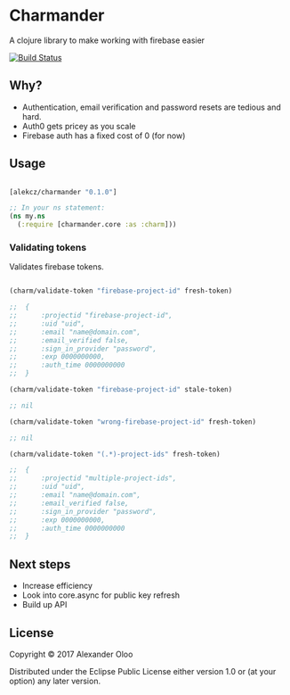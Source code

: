 # Charmander

A clojure library to make working with firebase easier

[![Build Status](https://travis-ci.org/alekcz/charmander.svg?branch=master)](https://travis-ci.org/alekcz/charmander)

## Why?

- Authentication, email verification and password resets are tedious and hard. 
- Auth0 gets pricey as you scale
- Firebase auth has a fixed cost of 0 (for now)

## Usage

```clojure

[alekcz/charmander "0.1.0"]

;; In your ns statement:
(ns my.ns
  (:require [charmander.core :as :charm]))

```


### Validating tokens

Validates firebase tokens. 

```clojure

(charm/validate-token "firebase-project-id" fresh-token)  

;;	{
;;		:projectid "firebase-project-id", 
;;		:uid "uid", 
;;		:email "name@domain.com", 
;;		:email_verified false, 
;;		:sign_in_provider "password", 
;;		:exp 0000000000, 
;;		:auth_time 0000000000
;;	}

(charm/validate-token "firebase-project-id" stale-token)

;; nil

(charm/validate-token "wrong-firebase-project-id" fresh-token)

;; nil

(charm/validate-token "(.*)-project-ids" fresh-token)

;;	{
;;		:projectid "multiple-project-ids", 
;;		:uid "uid", 
;;		:email "name@domain.com", 
;;		:email_verified false, 
;;		:sign_in_provider "password", 
;;		:exp 0000000000, 
;;		:auth_time 0000000000
;;	}

```
## Next steps

- Increase efficiency
- Look into core.async for public key refresh
- Build up API 

## License

Copyright © 2017 Alexander Oloo

Distributed under the Eclipse Public License either version 1.0 or (at
your option) any later version.
